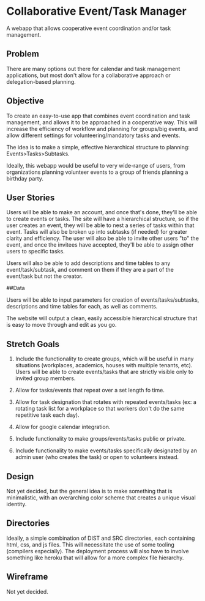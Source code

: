 # Collaborative Event/Task Manager

A webapp that allows cooperative event coordination and/or task management.

## Problem

There are many options out there for calendar and task management applications, but most don't allow for a collaborative approach or delegation-based planning.

## Objective

To create an easy-to-use app that combines event coordination and task management, and allows it to be approached in a cooperative way. This will increase the efficiency of workflow and planning for groups/big events, and allow different settings for volunteering/mandatory tasks and events.

The idea is to make a simple, effective hierarchical structure to planning: Events>Tasks>Subtasks.

Ideally, this webapp would be useful to very wide-range of users, from organizations planning volunteer events to a group of friends planning a birthday party.

## User Stories

Users will be able to make an account, and once that's done, they'll be able to create events or tasks. The site will have a hierarchical structure, so if the user creates an event, they will be able to nest a series of tasks within that event. Tasks will also be broken up into subtasks (if needed) for greater clarity and efficiency. The user will also be able to invite other users "to" the event, and once the invitees have accepted, they'll be able to assign other users to specific tasks.

Users will also be able to add descriptions and time tables to any event/task/subtask, and comment on them if they are a part of the event/task but not the creator.

##Data

Users will be able to input parameters for creation of events/tasks/subtasks, descriptions and time tables for each, as well as comments.

The website will output a clean, easily accessible hierarchical structure that is easy to move through and edit as you go.

## Stretch Goals

1. Include the functionality to create groups, which will be useful in many situations (workplaces, academics, houses with multiple tenants, etc). Users will be able to create events/tasks that are strictly visible only to invited group members.

2. Allow for tasks/events that repeat over a set length fo time.

3. Allow for task designation that rotates with repeated events/tasks (ex: a rotating task list for a workplace so that workers don't do the same repetitive task each day).

4. Allow for google calendar integration.

5. Include functionality to make groups/events/tasks public or private.

6. Include functionality to make events/tasks specifically designated by an admin user (who creates the task) or open to volunteers instead.

## Design

Not yet decided, but the general idea is to make something that is minimalistic, with an overarching color scheme that creates a unique visual identity.

## Directories

Ideally, a simple combination of DIST and SRC directories, each containing html, css, and js files. This will necessitate the use of some tooling (compilers especially). The deployment process will also have to involve something like heroku that will allow for a more complex file hierarchy.

## Wireframe

Not yet decided.
